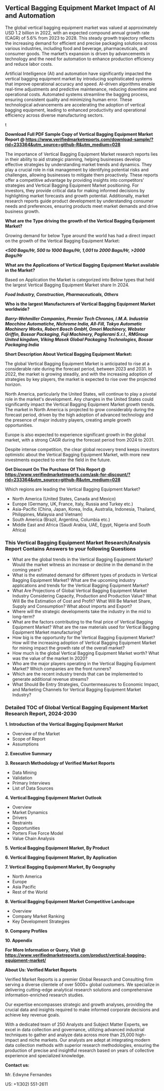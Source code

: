 <h2>Vertical Bagging Equipment Market Impact of AI and Automation</h2><p>The global vertical bagging equipment market was valued at approximately USD 1.2 billion in 2022, with an expected compound annual growth rate (CAGR) of 5.6% from 2023 to 2028. This steady growth trajectory reflects the increasing demand for efficient and precise packaging solutions across various industries, including food and beverage, pharmaceuticals, and consumer goods. The market’s expansion is driven by advancements in technology and the need for automation to enhance production efficiency and reduce labor costs.</p><p>Artificial Intelligence (AI) and automation have significantly impacted the vertical bagging equipment market by introducing sophisticated systems that improve operational accuracy and speed. AI-driven algorithms enable real-time adjustments and predictive maintenance, reducing downtime and operational costs. Automated systems streamline the bagging process, ensuring consistent quality and minimizing human error. These technological advancements are accelerating the adoption of vertical bagging equipment, leading to enhanced productivity and operational efficiency across diverse manufacturing sectors.</p>t</p><p id="" class=""><strong>Download Full PDF Sample Copy of Vertical Bagging Equipment Market Report @ <a href="https://www.verifiedmarketreports.com/download-sample/?rid=233364&utm_source=github-R&utm_medium=028" target="_blank">https://www.verifiedmarketreports.com/download-sample/?rid=233364&utm_source=github-R&utm_medium=028</a></strong></p><p>The importance of&nbsp;Vertical Bagging Equipment Market research reports lies in their ability to aid strategic planning, helping businesses develop effective strategies by understanding market trends and dynamics. They play a crucial role in risk management by identifying potential risks and challenges, allowing businesses to mitigate them proactively. These reports offer a competitive advantage by providing insights into competitors' strategies and Vertical Bagging Equipment Market positioning. For investors, they provide critical data for making informed decisions by highlighting market forecasts and growth potential. Additionally, market research reports guide product development by understanding consumer needs and preferences, ensuring products meet market demands and drive business growth.</p><p><strong>What are the&nbsp;Type driving the growth of the Vertical Bagging Equipment Market?</strong></p><p id="" class="">Growing demand for below Type around the world has had a direct impact on the growth of the Vertical Bagging Equipment Market:</p><em><strong><500 Bags/Hr, 500 to 1000 Bags/Hr, 1,001 to 2000 Bags/Hr, >2000 Bags/Hr</strong></em></p><strong>What are the&nbsp;Applications&nbsp;of Vertical Bagging Equipment Market available in the Market?</strong></p><p id="" class="">Based on Application the Market is categorized into Below types that held the largest Vertical Bagging Equipment Market share In 2024.</p><em><strong>Food Industry, Construction, Pharmaceuticals, Others</strong></em></p><strong>Who is the largest Manufacturers of Vertical Bagging Equipment Market worldwide?</strong></p><p><em><strong>Barry-Wehmiller Companies, Premier Tech Chronos, I.M.A. Industria Macchine Automatiche, Nichrome India, All-Fill, Tokyo Automatic Machinery Works, Robert Bosch GmbH, Omori Machinery, Webster Griffin, Bossar Packaging, Fuji Machinery, Paglierani S.r.l., RMGroup United kingdom, Viking Masek Global Packaging Technologies, Bossar Packaging India</strong></em></p><p id="" class=""><strong>Short Description About Vertical Bagging Equipment Market:</strong></p><p>The global Vertical Bagging Equipment Market is anticipated to rise at a considerable rate during the forecast period, between 2023 and 2031. In 2022, the market is growing steadily, and with the increasing adoption of strategies by key players, the market is expected to rise over the projected horizon.</p><p>North America, particularly the United States, will continue to play a pivotal role in the market's development. Any changes in the United States could significantly impact the Vertical Bagging Equipment Market growth trends. The market in North America is projected to grow considerably during the forecast period, driven by the high adoption of advanced technology and the presence of major industry players, creating ample growth opportunities.</p><p>Europe is also expected to experience significant growth in the global market, with a strong CAGR during the forecast period from 2024 to 2031.</p><p>Despite intense competition, the clear global recovery trend keeps investors optimistic about the Vertical Bagging Equipment Market, with more new investments expected to enter the field in the future.</p><p id="" class=""><strong>Get Discount On The Purchase Of This Report @ <a href="https://www.verifiedmarketreports.com/ask-for-discount/?rid=233364&utm_source=github-R&utm_medium=028" target="_blank">https://www.verifiedmarketreports.com/ask-for-discount/?rid=233364&utm_source=github-R&utm_medium=028</a></strong></p>Which regions are leading the Vertical Bagging Equipment Market?</p><ul><li>North America (United States, Canada and Mexico)</li><li>Europe (Germany, UK, France, Italy, Russia and Turkey etc.)</li><li>Asia-Pacific (China, Japan, Korea, India, Australia, Indonesia, Thailand, Philippines, Malaysia and Vietnam)</li><li>South America (Brazil, Argentina, Columbia etc.)</li><li>Middle East and Africa (Saudi Arabia, UAE, Egypt, Nigeria and South Africa)</li></ul><h3 id="" class="">This Vertical Bagging Equipment Market Research/Analysis Report Contains Answers to your following Questions</h3><ul><li>What are the global trends in the Vertical Bagging Equipment Market? Would the market witness an increase or decline in the demand in the coming years?</li><li>What is the estimated demand for different types of products in Vertical Bagging Equipment Market? What are the upcoming industry applications and trends for the Vertical Bagging Equipment Market?</li><li>What Are Projections of Global Vertical Bagging Equipment Market Industry Considering Capacity, Production and Production Value? What Will Be the Estimation of Cost and Profit? What Will Be Market Share, Supply and Consumption? What about imports and Export?</li><li>Where will the strategic developments take the industry in the mid to long-term?</li><li>What are the factors contributing to the final price of Vertical Bagging Equipment Market? What are the raw materials used for Vertical Bagging Equipment Market manufacturing?</li><li>How big is the opportunity for the Vertical Bagging Equipment Market? How will the increasing adoption of Vertical Bagging Equipment Market for mining impact the growth rate of the overall market?</li><li>How much is the global Vertical Bagging Equipment Market worth? What was the value of the market In 2020?</li><li>Who are the major players operating in the Vertical Bagging Equipment Market? Which companies are the front runners?</li><li>Which are the recent industry trends that can be implemented to generate additional revenue streams?</li><li>What Should Be Entry Strategies, Countermeasures to Economic Impact, and Marketing Channels for Vertical Bagging Equipment Market Industry?</li></ul><h3 id="" class="">Detailed TOC of Global Vertical Bagging Equipment Market Research Report, 2024-2030</h3><p id="" class=""><strong>1. Introduction of the Vertical Bagging Equipment Market</strong></p><ul><li>Overview of the Market</li><li>Scope of Report</li><li>Assumptions</li></ul><p id="" class=""><strong>2. Executive Summary</strong></p><p id="" class=""><strong>3. Research Methodology of Verified Market Reports</strong></p><ul><li>Data Mining</li><li>Validation</li><li>Primary Interviews</li><li>List of Data Sources</li></ul><p id="" class=""><strong>4. Vertical Bagging Equipment Market Outlook</strong></p><ul><li>Overview</li><li>Market Dynamics</li><li>Drivers</li><li>Restraints</li><li>Opportunities</li><li>Porters Five Force Model</li><li>Value Chain Analysis</li></ul><p id="" class=""><strong>5. Vertical Bagging Equipment Market, By Product</strong></p><p id="" class=""><strong>6. Vertical Bagging Equipment Market, By Application</strong></p><p id="" class=""><strong>7. Vertical Bagging Equipment Market, By Geography</strong></p><ul><li>North America</li><li>Europe</li><li>Asia Pacific</li><li>Rest of the World</li></ul><p id="" class=""><strong>8. Vertical Bagging Equipment Market Competitive Landscape</strong></p><ul><li>Overview</li><li>Company Market Ranking</li><li>Key Development Strategies</li></ul><p id="" class=""><strong>9. Company Profiles</strong></p><p id="" class=""><strong>10. Appendix</strong></p><p id="" class=""><strong>For More Information or Query, Visit @ <a href="https://www.verifiedmarketreports.com/product/vertical-bagging-equipment-market/" target="_blank">https://www.verifiedmarketreports.com/product/vertical-bagging-equipment-market/</a></strong></p><p id="" class=""><strong>About Us: Verified Market Reports</strong></p><p id="" class="">Verified Market Reports is a premier Global Research and Consulting firm serving a diverse clientele of over 5000+ global customers. We specialize in delivering cutting-edge analytical research solutions and comprehensive information-enriched research studies.</p><p id="" class="">Our expertise encompasses strategic and growth analyses, providing the crucial data and insights required to make informed corporate decisions and achieve key revenue goals.</p><p id="" class="">With a dedicated team of 250 Analysts and Subject Matter Experts, we excel in data collection and governance, utilizing advanced industrial techniques to gather and analyze data across more than 25,000 high-impact and niche markets. Our analysts are adept at integrating modern data collection methods with superior research methodologies, ensuring the production of precise and insightful research based on years of collective experience and specialized knowledge.</p><p id="" class=""><strong>Contact us:</strong></p><p id="" class="">Mr. Edwyne Fernandes</p><p id="" class="">US: +1(302) 551-2611</p>
